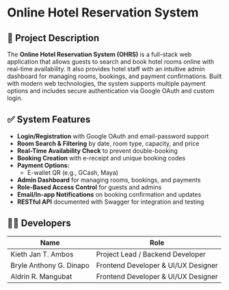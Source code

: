# Online Hotel Reservation System

## 📝 Project Description
The **Online Hotel Reservation System (OHRS)** is a full-stack web application that allows guests to search and book hotel rooms online with real-time availability. It also provides hotel staff with an intuitive admin dashboard for managing rooms, bookings, and payment confirmations. Built with modern web technologies, the system supports multiple payment options and includes secure authentication via Google OAuth and custom login.

## ✅ System Features
* **Login/Registration** with Google OAuth and email-password support
* **Room Search & Filtering** by date, room type, capacity, and price
* **Real-Time Availability Check** to prevent double-booking
* **Booking Creation** with e-receipt and unique booking codes
* **Payment Options:**
    * E-wallet QR (e.g., GCash, Maya)
* **Admin Dashboard** for managing rooms, bookings, and payments
* **Role-Based Access Control** for guests and admins
* **Email/In-app Notifications** on booking confirmation and updates
* **RESTful API** documented with Swagger for integration and testing   


## 🧑‍💻 Developers

| Name            | Role                                |
| --------------- | ----------------------------------- |
| Kieth Jan T. Ambos  | Project Lead / Backend Developer|
| Bryle Anthony G. Dinapo | Frontend Developer & UI/UX Designer|
| Aldrin R. Mangubat | Frontend Developer & UI/UX Designer|
